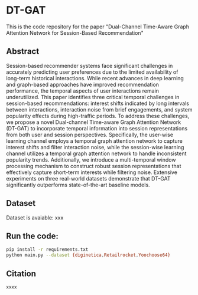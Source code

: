 # DT-GAT
This is the code repository for the paper "Dual-Channel Time-Aware Graph Attention Network for Session-Based Recommendation"





## Abstract
Session-based recommender systems face significant challenges in accurately predicting user preferences due to the limited availability of long-term historical interactions. While recent advances in deep learning and graph-based approaches have improved recommendation performance, the temporal aspects of user interactions remain underutilized. This paper identifies three critical temporal challenges in session-based recommendations: interest shifts indicated by long intervals between interactions, interaction noise from brief engagements, and system popularity effects during high-traffic periods. To address these challenges, we propose a novel Dual-channel Time-aware Graph Attention Network (DT-GAT) to incorporate temporal information into session representations from both user and session perspectives. Specifically, the user-wise learning channel employs a temporal graph attention network to capture interest shifts and filter interaction noise, while the session-wise learning channel utilizes a temporal graph attention network to handle inconsistent popularity trends. Additionally, we introduce a multi-temporal window processing mechanism to construct robust session representations that effectively capture short-term interests while filtering noise. Extensive experiments on three real-world datasets demonstrate that DT-GAT significantly outperforms state-of-the-art baseline models.

## Dataset
Dataset is avaiable: xxx

## Run the code: 
```bash
pip install -r requirements.txt  
python main.py --dataset {diginetica,Retailrocket,Yoochoose64}
```

## Citation

```bash
xxxx
```
